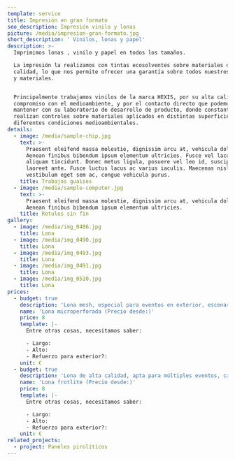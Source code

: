 ```yaml
---
template: service
title: Impresión en gran formato
seo_description: Impresión vinilo y lonas
picture: /media/impresion-gran-formato.jpg
short_description: ' Vinilos, lonas y papel'
description: >-
  Imprimimos lonas , vinilo y papel en todos los tamaños.

  La impresión la realizamos con tintas ecosolventes sobre materiales de primera
  calidad, lo que nos permite ofrecer una garantía sobre todos nuestros trabajos
  y materiales.


  Principalmente trabajamos vinilos de la marca HEXIS, por su alta calidad,
  compromiso con el medioambiente, y por el contacto directo que podemos
  mantener con su laboratorio de desarrollo de producto, donde constantemente
  realizan controles sobre materiales aplicados en distintas superficies y con
  diferentes condiciones medioambientales.
details:
  - image: /media/sample-chip.jpg
    text: >-
      Praesent eleifend massa molestie, dignissim arcu at, vehicula dolor.
      Aenean finibus bibendum ipsum elementum ultricies. Fusce vel lacus eu dui
      aliquam tincidunt. Donec metus ligula, posuere vel leo id, suscipit
      laoreet ante. Fusce luctus lacus ac varius iaculis. Maecenas nisl leo,
      vestibulum eget sem ac, congue vehicula purus.
    title: Trabajos guaises
  - image: /media/sample-computer.jpg
    text: >-
      Praesent eleifend massa molestie, dignissim arcu at, vehicula dolor.
      Aenean finibus bibendum ipsum elementum ultricies.
    title: Rotulos sin fin
gallery:
  - image: /media/img_0486.jpg
    title: Lona
  - image: /media/img_0490.jpg
    title: Lona
  - image: /media/img_0493.jpg
    title: Lona
  - image: /media/img_0491.jpg
    title: Lona
  - image: /media/img_0510.jpg
    title: Lona
prices:
  - budget: true
    description: 'Lona mesh, especial para eventos en exterior, escenarios, fachadas, ...'
    name: 'Lona microperforada (Precio desde:)'
    price: 8
    template: |-
      Entre otras cosas, necesitamos saber:

      - Largo:
      - Alto:
      - Refuerzo para exterior?:
    unit: €
  - budget: true
    description: 'Lona de alta calidad, apta para múltiples eventos, campañas, ...'
    name: 'Lona frotlite (Precio desde:)'
    price: 8
    template: |-
      Entre otras cosas, necesitamos saber:

      - Largo:
      - Alto:
      - Refuerzo para exterior?:
    unit: €
related_projects:
  - project: Paneles pirolíticos
---
```


